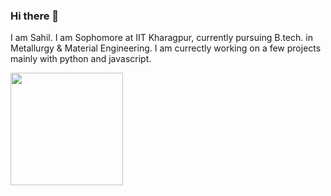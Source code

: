 ### Hi there 👋

<!--
**sahil-shubham/sahil-shubham** is a ✨ _special_ ✨ repository because its `README.md` (this file) appears on your GitHub profile.

Here are some ideas to get you started:

- 🔭 I’m currently working on ...
- 🌱 I’m currently learning ...
- 👯 I’m looking to collaborate on ...
- 🤔 I’m looking for help with ...
- 💬 Ask me about ...
- 📫 How to reach me: ...
- 😄 Pronouns: ...
- ⚡ Fun fact: ...
-->

I am Sahil. I am Sophomore at IIT Kharagpur, currently pursuing B.tech. in Metallurgy & Material Engineering.
I am currectly working on a few projects mainly with python and javascript.

<img align="left" height=180em src="https://github-readme-stats.vercel.app/api?username=sahil-shubham&count_private=true&show_icons=true&theme=vue&include_all_commits=true"></img>
